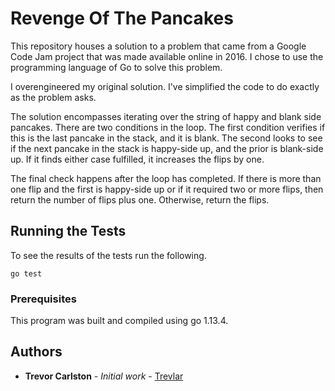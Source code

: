 # Revenge Of The Pancakes

This repository houses a solution to a problem that came from a Google Code Jam project that was made available online in 2016. I chose to use the programming language of Go to solve this problem.

I overengineered my original solution. I've simplified the code to do exactly as the problem asks.

The solution encompasses iterating over the string of happy and blank side pancakes. There are two conditions in the loop. The first condition verifies if this is the last pancake in the stack, and it is blank. The second looks to see if the next pancake in the stack is happy-side up, and the prior is blank-side up. If it finds either case fulfilled, it increases the flips by one.

The final check happens after the loop has completed. If there is more than one flip and the first is happy-side up or if it required two or more flips, then return the number of flips plus one. Otherwise, return the flips.

## Running the Tests

To see the results of the tests run the following.

`go test`

### Prerequisites

This program was built and compiled using go 1.13.4.

## Authors

* **Trevor Carlston** - *Initial work* - [Trevlar](https://github.com/trevlar)

